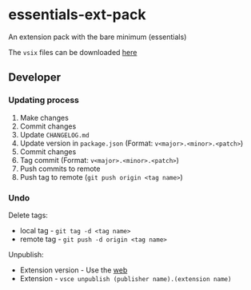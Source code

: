 # essentials-ext-pack

An extension pack with the bare minimum (essentials)

The `vsix` files can be downloaded [here](https://marketplace.visualstudio.com/items?itemName=NdagiStanley.essentials-ext-pack&ssr=false#version-history)

## Developer

### Updating process

1. Make changes
2. Commit changes
3. Update `CHANGELOG.md`
4. Update version in `package.json` (Format: `v<major>.<minor>.<patch>`)
5. Commit changes
6. Tag commit (Format: `v<major>.<minor>.<patch>`)
7. Push commits to remote
8. Push tag to remote (`git push origin <tag name>`)

### Undo

Delete tags:

- local tag - `git tag -d <tag name>`
- remote tag - `git push -d origin <tag name>`

Unpublish:

- Extension version - Use the [web](https://marketplace.visualstudio.com/manage/publishers/ndagiSTANLEY)
- Extension - `vsce unpublish (publisher name).(extension name)`
